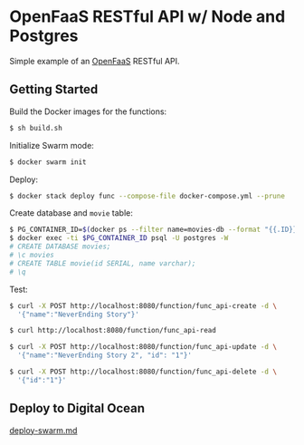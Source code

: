 # OpenFaaS RESTful API w/ Node and Postgres

Simple example of an [OpenFaaS](https://www.openfaas.com/) RESTful API.

## Getting Started

Build the Docker images for the functions:

```sh
$ sh build.sh
```

Initialize Swarm mode:

```sh
$ docker swarm init
```

Deploy:

```sh
$ docker stack deploy func --compose-file docker-compose.yml --prune
```

Create database and `movie` table:

```sh
$ PG_CONTAINER_ID=$(docker ps --filter name=movies-db --format "{{.ID}}")
$ docker exec -ti $PG_CONTAINER_ID psql -U postgres -W
# CREATE DATABASE movies;
# \c movies
# CREATE TABLE movie(id SERIAL, name varchar);
# \q
```

Test:

```sh
$ curl -X POST http://localhost:8080/function/func_api-create -d \
  '{"name":"NeverEnding Story"}'

$ curl http://localhost:8080/function/func_api-read

$ curl -X POST http://localhost:8080/function/func_api-update -d \
  '{"name":"NeverEnding Story 2", "id": "1"}'

$ curl -X POST http://localhost:8080/function/func_api-delete -d \
  '{"id":"1"}'
```

## Deploy to Digital Ocean 

[deploy-swarm.md](deploy-swarm.md)
